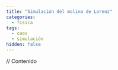 ```yaml
---
title: "Simulación del molino de Lorenz"
categories:
  - física
tags:
  - caos
  - simulación
hidden: false
---
```


// Contenido